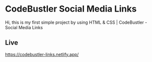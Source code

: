 # CodeBustler Social Media Links
Hi, this is my first simple project by using HTML &amp; CSS | CodeBustler - Social Media Links

## Live
https://codebustler-links.netlify.app/
